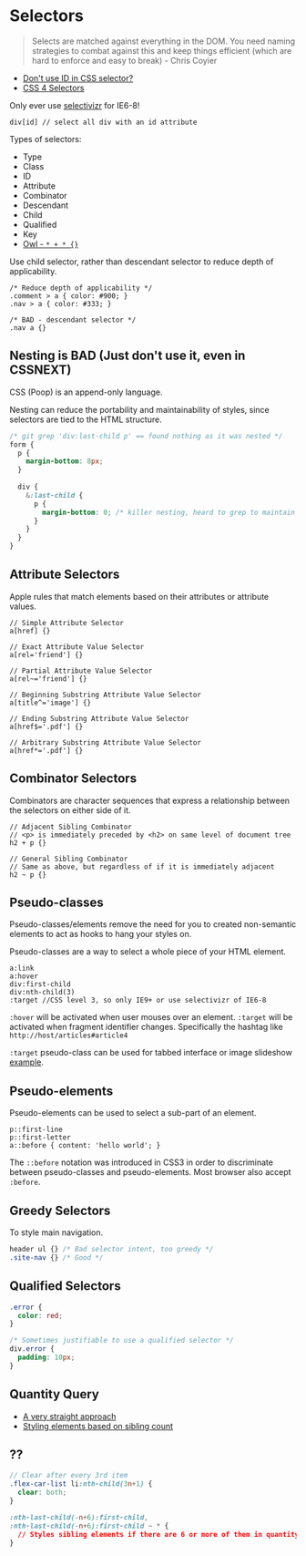 # Selectors

> Selects are matched against everything in the DOM. You need naming strategies to combat against this and keep things efficient (which are hard to enforce and easy to break) - Chris Coyier

* [Don't use ID in CSS selector?](http://oli.jp/2011/ids/)
* [CSS 4 Selectors](http://css4-selectors.com/)

Only ever use [selectivizr](http://selectivizr.com/) for IE6-8!

```
div[id] // select all div with an id attribute
```

Types of selectors:

* Type
* Class
* ID
* Attribute
* Combinator
* Descendant
* Child
* Qualified
* Key
* [Owl - `* + * {}`](http://alistapart.com/article/axiomatic-css-and-lobotomized-owls)

Use child selector, rather than descendant selector to reduce depth of applicability.

```
/* Reduce depth of applicability */
.comment > a { color: #900; }
.nav > a { color: #333; }

/* BAD - descendant selector */
.nav a {}
```

## Nesting is BAD (Just don't use it, even in CSSNEXT)

CSS (Poop) is an append-only language.

Nesting can reduce the portability and maintainability of styles, since selectors are tied to the HTML structure.

```css
/* git grep 'div:last-child p' == found nothing as it was nested */
form {
  p {
    margin-bottom: 8px;
  }
  
  div {
    &:last-child {
      p {
        margin-bottom: 0; /* killer nesting, heard to grep to maintain */
      }
    }
  }
}
```

## Attribute Selectors

Apple rules that match elements based on their attributes or attribute values.

```
// Simple Attribute Selector
a[href] {}

// Exact Attribute Value Selector
a[rel='friend'] {}
// Partial Attribute Value Selector
a[rel~='friend'] {}
// Beginning Substring Attribute Value Selector
a[title^='image'] {}
	
// Ending Substring Attribute Value Selector
a[href$='.pdf'] {}

// Arbitrary Substring Attribute Value Selector
a[href*='.pdf'] {}
```

## Combinator Selectors

Combinators are character sequences that express a relationship between the selectors on either side of it.

```
// Adjacent Sibling Combinator
// <p> is immediately preceded by <h2> on same level of document tree
h2 + p {}

// General Sibling Combinator
// Same as above, but regardless of if it is immediately adjacent
h2 ~ p {}
```

## Pseudo-classes

Pseudo-classes/elements remove the need for you to created non-semantic elements to act as hooks to hang your styles on.

Pseudo-classes are a way to select a whole piece of your HTML element.

```
a:link
a:hover
div:first-child
div:nth-child(3)
:target //CSS level 3, so only IE9+ or use selectivizr of IE6-8
```

`:hover` will be activated when user mouses over an element. `:target` will be activated when fragment identifier changes. Specifically the hashtag like `http://host/articles#article4`

`:target` pseudo-class can be used for tabbed interface or image slideshow [example](http://designshack.net/articles/css/targetcss/).

## Pseudo-elements

Pseudo-elements can be used to select a sub-part of an element.

```
p::first-line
p::first-letter
a::before { content: 'hello world'; }
```

The `::before` notation was introduced in CSS3 in order to discriminate between pseudo-classes and pseudo-elements. Most browser also accept `:before`.

## Greedy Selectors

To style main navigation.

```css
header ul {} /* Bad selector intent, too greedy */
.site-nav {} /* Good */
```

## Qualified Selectors

```css
.error {
  color: red;}

/* Sometimes justifiable to use a qualified selector */
div.error {
  padding: 10px;}```

## Quantity Query

* [A very straight approach](http://alistapart.com/article/quantity-queries-for-css)
* [Styling elements based on sibling count](http://lea.verou.me/2011/01/styling-children-based-on-their-number-with-css3/)

## ??

```scss
// Clear after every 3rd item
.flex-car-list li:nth-child(3n+1) {
  clear: both;}
```

```css
:nth-last-child(-n+6):first-child,
:nth-last-child(-n+6):first-child ~ * {
  // Styles sibling elements if there are 6 or more of them in quantity
}
```